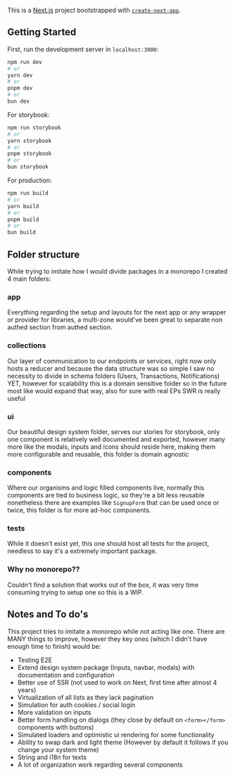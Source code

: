 This is a [Next.js](https://nextjs.org/) project bootstrapped with [`create-next-app`](https://github.com/vercel/next.js/tree/canary/packages/create-next-app).

## Getting Started

First, run the development server in `localhost:3000`:

```bash
npm run dev
# or
yarn dev
# or
pnpm dev
# or
bun dev
```

For storybook:

```bash
npm run storybook
# or
yarn storybook
# or
pnpm storybook
# or
bun storybook
```

For production:

```bash
npm run build
# or
yarn build
# or
pnpm build
# or
bun build
```

## Folder structure

While trying to imitate how I would divide packages in a monorepo I created 4 main folders:

### app

Everything regarding the setup and layouts for the next app or any wrapper or provider for libraries, a multi-zone would've been great to separate non authed section from authed section.

### collections

Our layer of communication to our endpoints or services, right now only hosts a reducer and because the data structure was so simple I saw no necessity to divide in schema folders (Users, Transactions, Notifications) YET, however for scalability this is a domain sensitive folder so in the future most like would expand that way, also for sure with real EPs SWR is really useful

### ui

Our beautiful design system folder, serves our stories for storybook, only one component is relatively well documented and exported, however many more like the modals, inputs and icons should reside here, making them more configurable and reusable, this folder is domain agnostic

### components

Where our organisms and logic filled components live, normally this components are tied to business logic, so they're a bit less reusable nonetheless there are examples like `SignupForm` that can be used once or twice, this folder is for more ad-hoc components.

### tests

While it doesn't exist yet, this one should host all tests for the project, needless to say it's a extremely important package.

### Why no monorepo??

Couldn't find a solution that works out of the box, it was very time consuming trying to setup one so this is a WIP.

## Notes and To do's

This project tries to imitate a monorepo while not acting like one. There are MANY things to improve, however they key ones (which I didn't have enough time to finish) would be:

* Testing E2E
* Extend design system package (Inputs, navbar, modals) with documentation and configuration
* Better use of SSR (not used to work on Next, first time after almost 4 years)
* Virtualization of all lists as they lack pagination
* Simulation for auth cookies / social login 
* More validation on inputs
* Better form handling on dialogs (they close by default on `<form></form>` components with buttons)
* Simulated loaders and optimistic ui rendering for some functionality
* Ability to swap dark and light theme (However by default it follows if you change your system theme)
* String and i18n for texts
* A lot of organization work regarding several components

